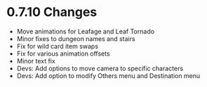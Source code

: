 # 0.7.10 Changes #

* Move animations for Leafage and Leaf Tornado
* Minor fixes to dungeon names and stairs
* Fix for wild card item swaps
* Fix for various animation offsets
* Minor text fix
* Devs: Add options to move camera to specific characters
* Devs: Add option to modify Others menu and Destination menu